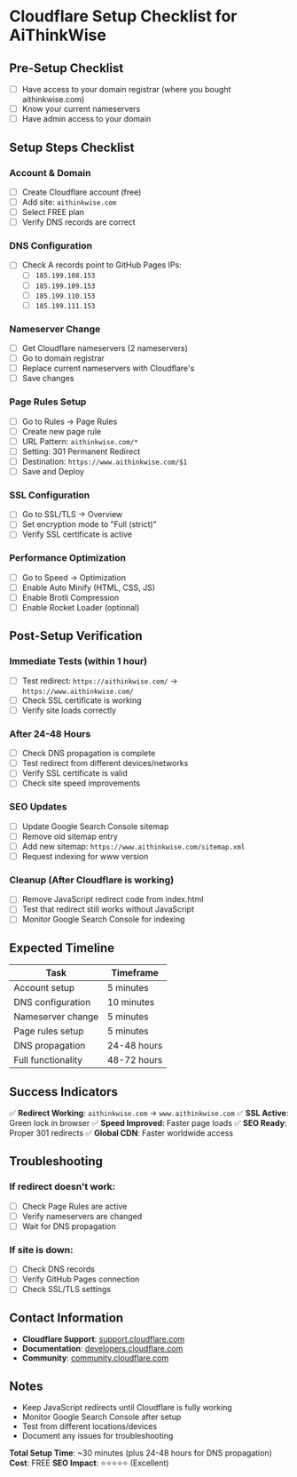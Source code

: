 # Cloudflare Setup Checklist for AiThinkWise

## Pre-Setup Checklist
- [ ] Have access to your domain registrar (where you bought aithinkwise.com)
- [ ] Know your current nameservers
- [ ] Have admin access to your domain

## Setup Steps Checklist

### Account & Domain
- [ ] Create Cloudflare account (free)
- [ ] Add site: `aithinkwise.com`
- [ ] Select FREE plan
- [ ] Verify DNS records are correct

### DNS Configuration
- [ ] Check A records point to GitHub Pages IPs:
  - [ ] `185.199.108.153`
  - [ ] `185.199.109.153`
  - [ ] `185.199.110.153`
  - [ ] `185.199.111.153`

### Nameserver Change
- [ ] Get Cloudflare nameservers (2 nameservers)
- [ ] Go to domain registrar
- [ ] Replace current nameservers with Cloudflare's
- [ ] Save changes

### Page Rules Setup
- [ ] Go to Rules → Page Rules
- [ ] Create new page rule
- [ ] URL Pattern: `aithinkwise.com/*`
- [ ] Setting: 301 Permanent Redirect
- [ ] Destination: `https://www.aithinkwise.com/$1`
- [ ] Save and Deploy

### SSL Configuration
- [ ] Go to SSL/TLS → Overview
- [ ] Set encryption mode to "Full (strict)"
- [ ] Verify SSL certificate is active

### Performance Optimization
- [ ] Go to Speed → Optimization
- [ ] Enable Auto Minify (HTML, CSS, JS)
- [ ] Enable Brotli Compression
- [ ] Enable Rocket Loader (optional)

## Post-Setup Verification

### Immediate Tests (within 1 hour)
- [ ] Test redirect: `https://aithinkwise.com/` → `https://www.aithinkwise.com/`
- [ ] Check SSL certificate is working
- [ ] Verify site loads correctly

### After 24-48 Hours
- [ ] Check DNS propagation is complete
- [ ] Test redirect from different devices/networks
- [ ] Verify SSL certificate is valid
- [ ] Check site speed improvements

### SEO Updates
- [ ] Update Google Search Console sitemap
- [ ] Remove old sitemap entry
- [ ] Add new sitemap: `https://www.aithinkwise.com/sitemap.xml`
- [ ] Request indexing for www version

### Cleanup (After Cloudflare is working)
- [ ] Remove JavaScript redirect code from index.html
- [ ] Test that redirect still works without JavaScript
- [ ] Monitor Google Search Console for indexing

## Expected Timeline

| Task | Timeframe |
|------|-----------|
| Account setup | 5 minutes |
| DNS configuration | 10 minutes |
| Nameserver change | 5 minutes |
| Page rules setup | 5 minutes |
| DNS propagation | 24-48 hours |
| Full functionality | 48-72 hours |

## Success Indicators

✅ **Redirect Working**: `aithinkwise.com` → `www.aithinkwise.com`
✅ **SSL Active**: Green lock in browser
✅ **Speed Improved**: Faster page loads
✅ **SEO Ready**: Proper 301 redirects
✅ **Global CDN**: Faster worldwide access

## Troubleshooting

### If redirect doesn't work:
- [ ] Check Page Rules are active
- [ ] Verify nameservers are changed
- [ ] Wait for DNS propagation

### If site is down:
- [ ] Check DNS records
- [ ] Verify GitHub Pages connection
- [ ] Check SSL/TLS settings

## Contact Information

- **Cloudflare Support**: [support.cloudflare.com](https://support.cloudflare.com)
- **Documentation**: [developers.cloudflare.com](https://developers.cloudflare.com)
- **Community**: [community.cloudflare.com](https://community.cloudflare.com)

## Notes

- Keep JavaScript redirects until Cloudflare is fully working
- Monitor Google Search Console after setup
- Test from different locations/devices
- Document any issues for troubleshooting

**Total Setup Time**: ~30 minutes (plus 24-48 hours for DNS propagation)
**Cost**: FREE
**SEO Impact**: ⭐⭐⭐⭐⭐ (Excellent)
